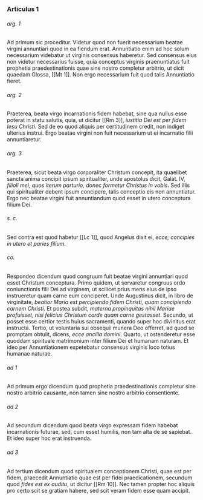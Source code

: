 ### Articulus 1

###### arg. 1
Ad primum sic proceditur. Videtur quod non fuerit necessarium beatae virgini annuntiari quod in ea fiendum erat. Annuntiatio enim ad hoc solum necessarium videbatur ut virginis consensus haberetur. Sed consensus eius non videtur necessarius fuisse, quia conceptus virginis praenuntiatus fuit prophetia praedestinationis quae sine nostro completur arbitrio, ut dicit quaedam Glossa, [[Mt 1]]. Non ergo necessarium fuit quod talis Annuntiatio fieret.

###### arg. 2
Praeterea, beata virgo incarnationis fidem habebat, sine qua nullus esse poterat in statu salutis, quia, ut dicitur [[Rm 3]], *iustitia Dei est per fidem Iesu Christi*. Sed de eo quod aliquis per certitudinem credit, non indiget ulterius instrui. Ergo beatae virgini non fuit necessarium ut ei incarnatio filii annuntiaretur.

###### arg. 3
Praeterea, sicut beata virgo corporaliter Christum concepit, ita quaelibet sancta anima concipit ipsum spiritualiter, unde apostolus dicit, Galat. IV, *filioli mei, quos iterum parturio, donec formetur Christus in vobis*. Sed illis qui spiritualiter debent ipsum concipere, talis conceptio eis non annuntiatur. Ergo nec beatae virgini fuit annuntiandum quod esset in utero conceptura filium Dei.

###### s. c.
Sed contra est quod habetur [[Lc 1]], quod Angelus dixit ei, *ecce, concipies in utero et paries filium*.

###### co.
Respondeo dicendum quod congruum fuit beatae virgini annuntiari quod esset Christum conceptura. Primo quidem, ut servaretur congruus ordo coniunctionis filii Dei ad virginem, ut scilicet prius mens eius de ipso instrueretur quam carne eum conciperet. Unde Augustinus dicit, in libro de virginitate, *beatior Maria est percipiendo fidem Christi, quam concipiendo carnem Christi*. Et postea subdit, *materna propinquitas nihil Mariae profuisset, nisi felicius Christum corde quam carne gestasset*. Secundo, ut posset esse certior testis huius sacramenti, quando super hoc divinitus erat instructa. Tertio, ut voluntaria sui obsequii munera Deo offerret, ad quod se promptam obtulit, dicens, *ecce ancilla domini*. Quarto, ut ostenderetur esse quoddam spirituale matrimonium inter filium Dei et humanam naturam. Et ideo per Annuntiationem expetebatur consensus virginis loco totius humanae naturae.

###### ad 1
Ad primum ergo dicendum quod prophetia praedestinationis completur sine nostro arbitrio causante, non tamen sine nostro arbitrio consentiente.

###### ad 2
Ad secundum dicendum quod beata virgo expressam fidem habebat incarnationis futurae, sed, cum esset humilis, non tam alta de se sapiebat. Et ideo super hoc erat instruenda.

###### ad 3
Ad tertium dicendum quod spiritualem conceptionem Christi, quae est per fidem, praecedit Annuntiatio quae est per fidei praedicationem, secundum quod *fides est ex auditu*, ut dicitur [[Rm 10]]. Nec tamen propter hoc aliquis pro certo scit se gratiam habere, sed scit veram fidem esse quam accipit.

